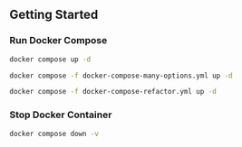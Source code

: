 ## Getting Started

### Run Docker Compose
```bash
docker compose up -d

docker compose -f docker-compose-many-options.yml up -d

docker compose -f docker-compose-refactor.yml up -d
```

### Stop Docker Container
```bash
docker compose down -v
```